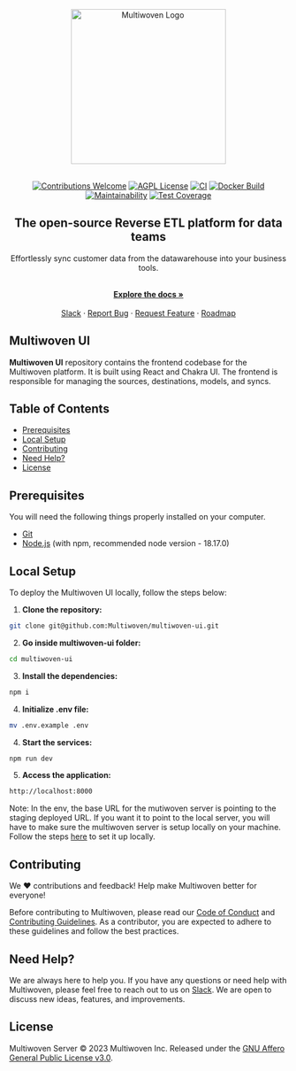 <div align="center">
  <a href="https://multiwoven.com?utm_source=github" target="_blank">
    <img alt="Multiwoven Logo" src="https://framerusercontent.com/images/QI2W5kDjl2HGKnAISsV9WVxcR0I.png?scale-down-to=512" width="280"/>
  </a>
</div>

<br/>

<p align="center">
   <a href="https://github.com/Multiwoven/multiwoven"><img src="https://img.shields.io/badge/Contributions-welcome-brightgreen.svg" alt="Contributions Welcome"></a>
   <a href="https://github.com/Multiwoven/multiwoven-server/blob/main/LICENSE"><img src="https://img.shields.io/badge/license-AGPL-blue.svg" alt="AGPL License"></a>
  <a href="https://github.com/Multiwoven/multiwoven-server/actions/workflows/ci.yml"><img src="https://github.com/Multiwoven/multiwoven-server/actions/workflows/ci.yml/badge.svg" alt="CI"></a>
  <a href="https://github.com/Multiwoven/multiwoven-server/actions/workflows/docker-build.yml"><img src="https://github.com/Multiwoven/multiwoven-server/actions/workflows/docker-build.yml/badge.svg" alt="Docker Build"></a><br />
  <a href="https://codeclimate.com/repos/657bb07835753500df74ff6a/maintainability"><img src="https://api.codeclimate.com/v1/badges/5f5a5f94f8c86a1fb02b/maintainability" alt="Maintainability"></a>
  <a href="https://codeclimate.com/repos/657bb07835753500df74ff6a/test_coverage"><img src="https://api.codeclimate.com/v1/badges/5f5a5f94f8c86a1fb02b/test_coverage" alt="Test Coverage"></a>
</p>

<h2 align="center">The open-source Reverse ETL platform for data teams</h2>

<div align="center">Effortlessly sync customer data from the datawarehouse into your business tools.</div>

<p align="center">
    <br />
    <a href="https://docs.multiwoven.com" rel=""><strong>Explore the docs »</strong></a>
    <br />
  <br/>
  <a href="https://join.slack.com/t/multiwoven/shared_invite/zt-2bnjye26u-~lu_FFOMLpChOYxvovep7g">Slack</a>
    ·
    <a href="https://github.com/Multiwoven/multiwoven-server/issues/new">Report Bug</a>
    ·
    <a href="https://github.com/Multiwoven/multiwoven-server/issues/new">Request Feature</a>
    ·
    <a href="https://github.com/orgs/Multiwoven/projects/4">Roadmap</a>
</p>

## Multiwoven UI

**Multiwoven UI** repository contains the frontend codebase for the Multiwoven platform. It is built using React and Chakra UI. The frontend is responsible for managing the sources, destinations, models, and syncs.

## Table of Contents

- [Prerequisites](#prerequisites)
- [Local Setup](#local-setup)
- [Contributing](#contributing)
- [Need Help?](#need-help)
- [License](#license)

## Prerequisites

You will need the following things properly installed on your computer.

- [Git](https://git-scm.com/)
- [Node.js](https://nodejs.org/) (with npm, recommended node version - 18.17.0)

## Local Setup

To deploy the Multiwoven UI locally, follow the steps below:

1. **Clone the repository:**

```bash
git clone git@github.com:Multiwoven/multiwoven-ui.git
```

2. **Go inside multiwoven-ui folder:**

```bash
cd multiwoven-ui
```

3. **Install the dependencies:**

```bash
npm i
```

4. **Initialize .env file:**

```bash
mv .env.example .env
```

4. **Start the services:**

```bash
npm run dev
```

5. **Access the application:**

```bash
http://localhost:8000
```

Note: In the env, the base URL for the mutiwoven server is pointing to the staging deployed URL. If you want it to point to the local server, you will have to make sure the multiwoven server is setup locally on your machine.
Follow the steps [here](https://github.com/Multiwoven/multiwoven-server/tree/main?tab=readme-ov-file#local-setup) to set it up locally.

## Contributing

We ❤️ contributions and feedback! Help make Multiwoven better for everyone!

Before contributing to Multiwoven, please read our [Code of Conduct](https://github.com/Multiwoven/multiwoven/blob/main/CODE_OF_CONDUCT.md) and [Contributing Guidelines](https://github.com/Multiwoven/multiwoven-ui/blob/main/CONTRIBUTING.md). As a contributor, you are expected to adhere to these guidelines and follow the best practices.


## Need Help?

We are always here to help you. If you have any questions or need help with Multiwoven, please feel free to reach out to us on [Slack](https://join.slack.com/t/multiwoven/shared_invite/zt-2bnjye26u-~lu_FFOMLpChOYxvovep7g). We are open to discuss new ideas, features, and improvements.

## License

Multiwoven Server © 2023 Multiwoven Inc. Released under the [GNU Affero General Public License v3.0](https://github.com/Multiwoven/multiwoven/blob/main/LICENSE).
